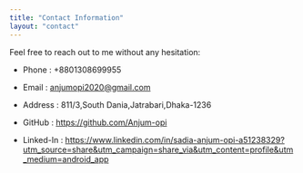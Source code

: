 ```yaml
---
title: "Contact Information"
layout: "contact" 
---
```


Feel free to reach out to me without any hesitation:

- Phone     : +8801308699955
  
- Email     : anjumopi2020@gmail.com

- Address   : 811/3,South Dania,Jatrabari,Dhaka-1236

- GitHub    : https://github.com/Anjum-opi

- Linked-In : https://www.linkedin.com/in/sadia-anjum-opi-a51238329?utm_source=share&utm_campaign=share_via&utm_content=profile&utm_medium=android_app